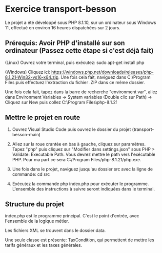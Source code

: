 # Exercice transport-besson

Le projet a été développé sous PHP 8.1.10, sur un ordinateur sous Windows 11, effectué en environ 16 heures dispatchées sur
2 jours.

## Prérequis: Avoir PHP d'installé sur son ordinateur (Passez cette étape si c'est déjà fait)

(Linux) Ouvrez votre terminal, puis exécutez: sudo apt-get install php

(Windows) Cliquez ici: <https://windows.php.net/downloads/releases/php-8.1.21-Win32-vs16-x64.zip>.
Une fois cela fait, naviguez dans C:\Program Files puis effectuez l'extraction du fichier .ZIP dans ce même dossier.

Une fois cela fait, tapez dans la barre de recherche "environment var",
allez dans Environment Variables -> System variables (Double clic sur Path) -> Cliquez sur New puis collez C:\Program Files\php-8.1.21

## Mettre le projet en route

1. Ouvrez Visual Studio Code puis ouvrez le dossier du projet (transport-besson-main)

2. Allez sur la roue crantée en bas à gauche, cliquez sur paramètres.
Tapez "php" puis cliquez sur "Modifier dans settings.json" sous PHP > Validate: Executable Path. Vous devrez mettre le path vers l'exécutable PHP. Pour ma part ce sera C:/Program Files/php-8.1.21/php.exe.

2. Une fois dans le projet, naviguez jusqu'au dossier src avec la ligne de commande: cd src

3. Exécutez la commande php index.php pour exécuter le programme.
L'ensemble des instructions à suivre seront indiquées dans le terminal.

## Structure du projet

index.php est le programme principal. C'est le point d'entrée, avec l'ensemble de la logique métier.

Les fichiers XML se trouvent dans le dossier data.

Une seule classe est présente: TaxCondition, qui permettent de mettre les tarifs
généraux et les taxes générales.
